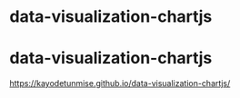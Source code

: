 ﻿# data-visualization-chartjs
# data-visualization-chartjs
https://kayodetunmise.github.io/data-visualization-chartjs/
